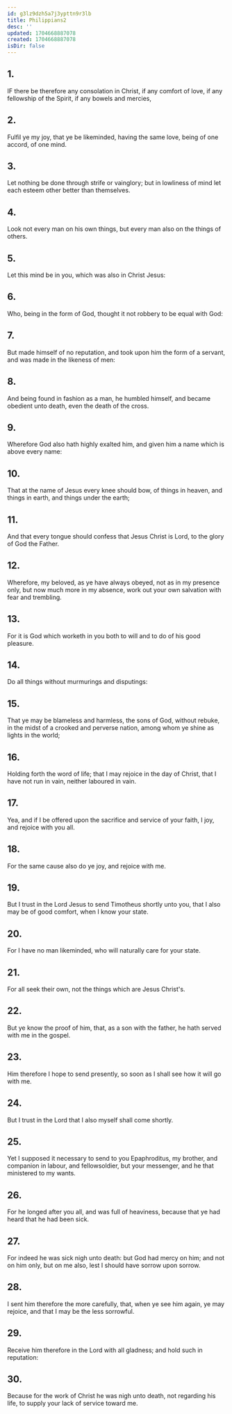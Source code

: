 ```yaml
---
id: g3lz9dzh5a7j3ypttn9r3lb
title: Philippians2
desc: ''
updated: 1704668887078
created: 1704668887078
isDir: false
---
```

## 1.
IF there be therefore any consolation in Christ, if any comfort of love, if any fellowship of the Spirit, if any bowels and mercies,
## 2.
Fulfil ye my joy, that ye be likeminded, having the same love, being of one accord, of one mind.
## 3.
Let nothing be done through strife or vainglory; but in lowliness of mind let each esteem other better than themselves.
## 4.
Look not every man on his own things, but every man also on the things of others.
## 5.
Let this mind be in you, which was also in Christ Jesus:
## 6.
Who, being in the form of God, thought it not robbery to be equal with God:
## 7.
But made himself of no reputation, and took upon him the form of a servant, and was made in the likeness of men:
## 8.
And being found in fashion as a man, he humbled himself, and became obedient unto death, even the death of the cross.
## 9.
Wherefore God also hath highly exalted him, and given him a name which is above every name:
## 10.
That at the name of Jesus every knee should bow, of things in heaven, and things in earth, and things under the earth;
## 11.
And that every tongue should confess that Jesus Christ is Lord, to the glory of God the Father.
## 12.
Wherefore, my beloved, as ye have always obeyed, not as in my presence only, but now much more in my absence, work out your own salvation with fear and trembling.
## 13.
For it is God which worketh in you both to will and to do of his good pleasure.
## 14.
Do all things without murmurings and disputings:
## 15.
That ye may be blameless and harmless, the sons of God, without rebuke, in the midst of a crooked and perverse nation, among whom ye shine as lights in the world;
## 16.
Holding forth the word of life; that I may rejoice in the day of Christ, that I have not run in vain, neither laboured in vain.
## 17.
Yea, and if I be offered upon the sacrifice and service of your faith, I joy, and rejoice with you all.
## 18.
For the same cause also do ye joy, and rejoice with me.
## 19.
But I trust in the Lord Jesus to send Timotheus shortly unto you, that I also may be of good comfort, when I know your state.
## 20.
For I have no man likeminded, who will naturally care for your state.
## 21.
For all seek their own, not the things which are Jesus Christ's.
## 22.
But ye know the proof of him, that, as a son with the father, he hath served with me in the gospel.
## 23.
Him therefore I hope to send presently, so soon as I shall see how it will go with me.
## 24.
But I trust in the Lord that I also myself shall come shortly.
## 25.
Yet I supposed it necessary to send to you Epaphroditus, my brother, and companion in labour, and fellowsoldier, but your messenger, and he that ministered to my wants.
## 26.
For he longed after you all, and was full of heaviness, because that ye had heard that he had been sick.
## 27.
For indeed he was sick nigh unto death: but God had mercy on him; and not on him only, but on me also, lest I should have sorrow upon sorrow.
## 28.
I sent him therefore the more carefully, that, when ye see him again, ye may rejoice, and that I may be the less sorrowful.
## 29.
Receive him therefore in the Lord with all gladness; and hold such in reputation:
## 30.
Because for the work of Christ he was nigh unto death, not regarding his life, to supply your lack of service toward me.
